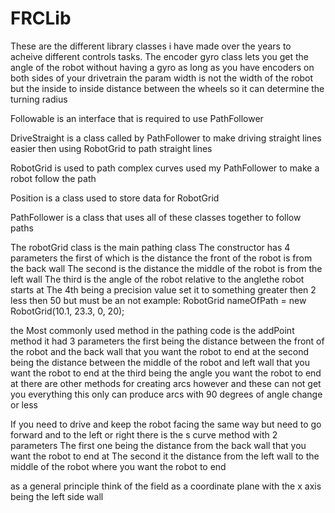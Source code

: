 # FRCLib
These are the different library classes i have made over the years to acheive different controls tasks.
The encoder gyro class lets you get the angle of the robot without having a gyro as long as you have encoders on both sides of your drivetrain the param width is not the width of the robot but the inside to inside distance between the wheels so it can determine the turning radius

Followable is an interface that is required to use PathFollower

DriveStraight is a class called by PathFollower to make driving straight lines easier then using RobotGrid to path straight lines

RobotGrid is used to path complex curves used my PathFollower to make a robot follow the path

Position is a class used to store data for RobotGrid

PathFollower is a class that uses all of these classes together to follow paths


The robotGrid class is the main pathing class
The constructor has 4 parameters
the first of which is the distance the front of the robot is from the back wall
The second is the distance the middle of the robot is from the left wall 
The third is the angle of the robot relative to the anglethe robot starts at
The 4th being a precision value set it to something greater then 2 less then 50 but must be an not
example: RobotGrid nameOfPath = new RobotGrid(10.1, 23.3, 0, 20);

the Most commonly used method in the pathing code is the addPoint method it had 3 parameters
the first being the distance between the front of the robot and the back wall that you want the robot to end at
the second being the distance between the middle of the robot and left wall that you want the robot to end at 
the third being the angle you want the robot to end at 
there are other methods for creating arcs however and these can not get you everything this only can produce arcs with 90 degrees of angle change or less

If you need to drive and keep the robot facing the same way but need to go forward and to the left or right there is the s curve method with 2 parameters
The first one being the distance from the back wall that you want the robot to end at
The second it the distance from the left wall to the middle of the robot where you want the robot to end 

as a general principle think of the field as a coordinate plane with the x axis being the left side wall 
